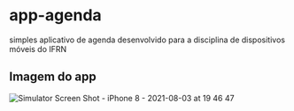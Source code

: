 # app-agenda
simples aplicativo de agenda desenvolvido para a disciplina de dispositivos móveis do IFRN

## Imagem do app
![Simulator Screen Shot - iPhone 8 - 2021-08-03 at 19 46 47](https://user-images.githubusercontent.com/39318948/128099628-1afb3caf-7934-4cdd-90da-dc2562e32dc8.png)

